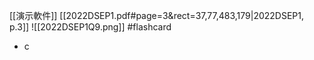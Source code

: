 [[演示軟件]]
[[2022DSEP1.pdf#page=3&rect=37,77,483,179|2022DSEP1, p.3]]
![[2022DSEP1Q9.png]] #flashcard 
- c


